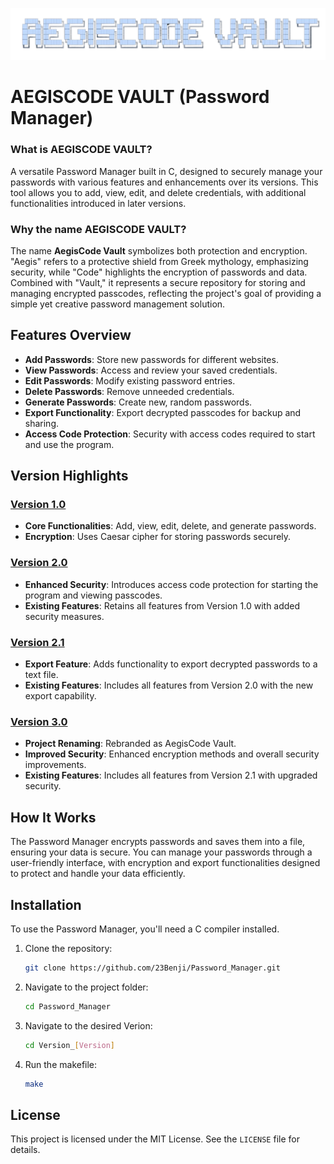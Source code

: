 ![Title](img/Title.png)
# AEGISCODE VAULT (Password Manager)

### What is AEGISCODE VAULT?
A versatile Password Manager built in C, designed to securely manage your passwords with various features and enhancements over its versions. This tool allows you to add, view, edit, and delete credentials, with additional functionalities introduced in later versions.


### Why the name AEGISCODE VAULT?
The name **AegisCode Vault** symbolizes both protection and encryption. "Aegis" refers to a protective shield from Greek mythology, emphasizing security, while "Code" highlights the encryption of passwords and data. Combined with "Vault," it represents a secure repository for storing and managing encrypted passcodes, reflecting the project's goal of providing a simple yet creative password management solution.

## Features Overview
- **Add Passwords**: Store new passwords for different websites.
- **View Passwords**: Access and review your saved credentials.
- **Edit Passwords**: Modify existing password entries.
- **Delete Passwords**: Remove unneeded credentials.
- **Generate Passwords**: Create new, random passwords.
- **Export Functionality**: Export decrypted passcodes for backup and sharing.
- **Access Code Protection**: Security with access codes required to start and use the program.

## Version Highlights

### [Version 1.0](Version_1.0)
- **Core Functionalities**: Add, view, edit, delete, and generate passwords.
- **Encryption**: Uses Caesar cipher for storing passwords securely.

### [Version 2.0](Version_2.0)
- **Enhanced Security**: Introduces access code protection for starting the program and viewing passcodes.
- **Existing Features**: Retains all features from Version 1.0 with added security measures.

### [Version 2.1](Version_2.1)
- **Export Feature**: Adds functionality to export decrypted passwords to a text file.
- **Existing Features**: Includes all features from Version 2.0 with the new export capability.

### [Version 3.0](Version_3.0)
- **Project Renaming**: Rebranded as AegisCode Vault.
- **Improved Security**: Enhanced encryption methods and overall security improvements.
- **Existing Features**: Includes all features from Version 2.1 with upgraded security.


## How It Works
The Password Manager encrypts passwords and saves them into a file, ensuring your data is secure. You can manage your passwords through a user-friendly interface, with encryption and export functionalities designed to protect and handle your data efficiently.

## Installation
To use the Password Manager, you'll need a C compiler installed.

1. Clone the repository:
    ```bash
    git clone https://github.com/23Benji/Password_Manager.git
    ```
2. Navigate to the project folder:
    ```bash
    cd Password_Manager
    ```
3. Navigate to the desired Verion:
    ```bash
    cd Version_[Version]
    ```
4. Run the makefile:
    ```bash
    make
    ```
    
## License
This project is licensed under the MIT License. See the `LICENSE` file for details.
